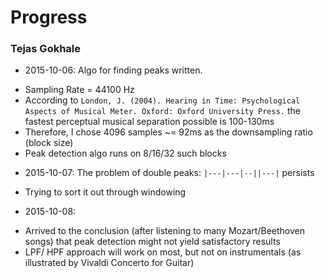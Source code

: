 # Progress
### Tejas Gokhale

* 2015-10-06:	Algo for finding peaks written.
- Sampling Rate = 44100 Hz
- According to ```London, J. (2004). Hearing in Time: Psychological Aspects of Musical Meter. Oxford: Oxford University Press.``` the fastest perceptual musical separation possible is 100-130ms
- Therefore, I chose 4096 samples ~= 92ms as the downsampling ratio (block size)
- Peak detection algo runs on 8/16/32 such blocks

* 2015-10-07: The problem of double peaks: ```|---|---|--||---|``` persists
- Trying to sort it out through windowing

* 2015-10-08: 	
- Arrived to the conclusion (after listening to many Mozart/Beethoven songs) that peak detection might not yield satisfactory results
- LPF/ HPF approach will work on most, but not on instrumentals (as illustrated by Vivaldi Concerto for Guitar)